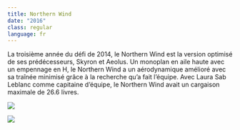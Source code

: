 ```yaml
---
title: Northern Wind
date: "2016"
class: regular
language: fr
---
```

La troisième année du défi de 2014, le Northern Wind est la version optimisé de ses prédécesseurs, Skyron et Aeolus. Un monoplan en aile haute avec un empennage en H, le Northern Wind a un aérodynamique amélioré avec sa traînée minimisé grâce à la recherche  qu’a fait l’équipe. Avec Laura Sab Leblanc comme capitaine d’équipe, le Northern Wind avait un cargaison maximale de 26.6 livres. 

![](https://res.cloudinary.com/decninixz/image/upload/v1595353846/2016northernwind1_d23ahq.jpg)

![](https://res.cloudinary.com/decninixz/image/upload/v1595353846/2016northernwind2_p1jt9s.jpg)